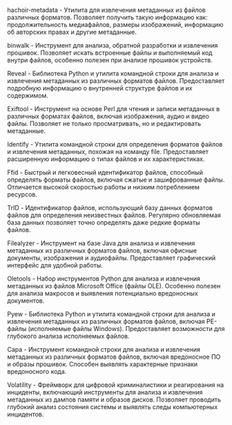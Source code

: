 hachoir-metadata - Утилита для извлечения метаданных из файлов различных форматов. Позволяет получить такую информацию как: продолжительность медиафайлов, размеры изображений, информацию об авторских правах и другие метаданные.

binwalk - Инструмент для анализа, обратной разработки и извлечения прошивок. Позволяет искать встроенные файлы и выполняемый код внутри файлов, особенно полезен при анализе прошивок устройств.

Reveal - Библиотека Python и утилита командной строки для анализа и извлечения метаданных из различных форматов файлов. Предоставляет подробную информацию о внутренней структуре файлов и их содержимом.

Exiftool - Инструмент на основе Perl для чтения и записи метаданных в различных форматах файлов, включая изображения, аудио и видео файлы. Позволяет не только просматривать, но и редактировать метаданные.

Identify - Утилита командной строки для определения форматов файлов и извлечения метаданных, похожая на команду file. Предоставляет расширенную информацию о типах файлов и их характеристиках.

Ffid - Быстрый и легковесный идентификатор файлов, способный определять форматы файлов, включая сжатые и зашифрованные файлы. Отличается высокой скоростью работы и низким потреблением ресурсов.

TrID - Идентификатор файлов, использующий базу данных форматов файлов для определения неизвестных файлов. Регулярно обновляемая база данных позволяет точно определять даже редкие форматы файлов.

Filealyzer - Инструмент на базе Java для анализа и извлечения метаданных из различных форматов файлов, включая офисные документы, изображения и аудиофайлы. Предоставляет графический интерфейс для удобной работы.

Oletools - Набор инструментов Python для анализа и извлечения метаданных из файлов Microsoft Office (файлы OLE). Особенно полезен для анализа макросов и выявления потенциально вредоносных документов.

Pyew - Библиотека Python и утилита командной строки для анализа и извлечения метаданных из различных форматов файлов, включая PE-файлы (исполняемые файлы Windows). Предоставляет возможности для глубокого анализа исполняемых файлов.

Capa - Инструмент командной строки для анализа и извлечения метаданных из различных форматов файлов, включая вредоносное ПО и образы прошивок. Способен выявлять характерные признаки вредоносного кода.

Volatility - Фреймворк для цифровой криминалистики и реагирования на инциденты, включающий инструменты для анализа и извлечения метаданных из дампов памяти и образов дисков. Позволяет проводить глубокий анализ состояния системы и выявлять следы компьютерных инцидентов.
